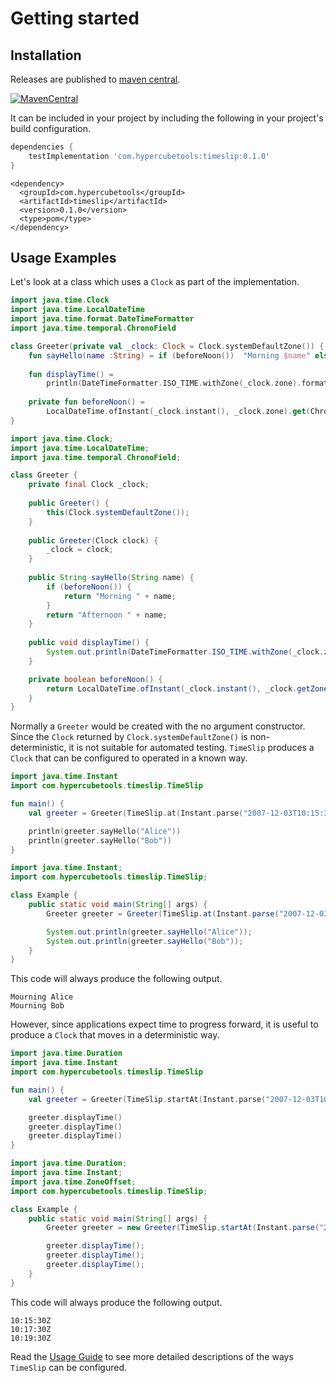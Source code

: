 # Getting started

## Installation

Releases are published to [maven central][maven].

[![MavenCentral](https://img.shields.io/maven-central/v/com.hypercubetools/timeslip)][maven_latest]
 
It can be included in your project by including the following in your project's build configuration.

```gradle
dependencies {
    testImplementation 'com.hypercubetools:timeslip:0.1.0'
}
```

```maven
<dependency>
  <groupId>com.hypercubetools</groupId>
  <artifactId>timeslip</artifactId>
  <version>0.1.0</version>
  <type>pom</type>
</dependency>
```

## Usage Examples

Let's look at a class which uses a `Clock` as part of the implementation.

```kotlin
import java.time.Clock
import java.time.LocalDateTime
import java.time.format.DateTimeFormatter
import java.time.temporal.ChronoField

class Greeter(private val _clock: Clock = Clock.systemDefaultZone()) {
    fun sayHello(name :String) = if (beforeNoon())  "Morning $name" else "Afternoon $name"
    
    fun displayTime() = 
        println(DateTimeFormatter.ISO_TIME.withZone(_clock.zone).format(_clock.instant()))
    
    private fun beforeNoon() = 
        LocalDateTime.ofInstant(_clock.instant(), _clock.zone).get(ChronoField.AMPM_OF_DAY) == 0
}
```

```java
import java.time.Clock;
import java.time.LocalDateTime;
import java.time.temporal.ChronoField;

class Greeter {
    private final Clock _clock;
    
    public Greeter() {
        this(Clock.systemDefaultZone());
    }
    
    public Greeter(Clock clock) {
        _clock = clock;
    }
    
    public String sayHello(String name) {
        if (beforeNoon()) {
            return "Morning " + name;
        }
        return "Afternoon " + name;
    }
    
    public void displayTime() {
        System.out.println(DateTimeFormatter.ISO_TIME.withZone(_clock.zone).format(_clock.instant()));
    }

    private boolean beforeNoon() {
        return LocalDateTime.ofInstant(_clock.instant(), _clock.getZone()).get(ChronoField.AMPM_OF_DAY) == 0;
    } 
}
```

Normally a `Greeter` would be created with the no argument constructor. Since the `Clock` returned by
`Clock.systemDefaultZone()` is non-deterministic, it is not suitable for automated testing. `TimeSlip` produces a
`Clock` that can be configured to operated in a known way.

```kotlin
import java.time.Instant
import com.hypercubetools.timeslip.TimeSlip

fun main() {
    val greeter = Greeter(TimeSlip.at(Instant.parse("2007-12-03T10:15:30.00Z")))

    println(greeter.sayHello("Alice"))
    println(greeter.sayHello("Bob"))
}
```

```java
import java.time.Instant;
import com.hypercubetools.timeslip.TimeSlip;

class Example {
    public static void main(String[] args) {
        Greeter greeter = Greeter(TimeSlip.at(Instant.parse("2007-12-03T10:15:30.00Z")));

        System.out.println(greeter.sayHello("Alice"));
        System.out.println(greeter.sayHello("Bob"));
    }
}
```

This code will always produce the following output.

```
Mourning Alice
Mourning Bob
```

However, since applications expect time to progress forward, it is useful to produce a `Clock` that moves in a
deterministic way.

```kotlin
import java.time.Duration
import java.time.Instant
import com.hypercubetools.timeslip.TimeSlip

fun main() {
    val greeter = Greeter(TimeSlip.startAt(Instant.parse("2007-12-03T10:15:30.00Z"), tickAmount = Duration.ofMinutes(2)))

    greeter.displayTime()
    greeter.displayTime()
    greeter.displayTime()
}
```

```java
import java.time.Duration;
import java.time.Instant;
import java.time.ZoneOffset;
import com.hypercubetools.timeslip.TimeSlip;

class Example {
    public static void main(String[] args) {
        Greeter greeter = new Greeter(TimeSlip.startAt(Instant.parse("2007-12-03T10:15:30.00Z"), ZoneOffset.UTC, Duration.ofMinutes(2)));

        greeter.displayTime();
        greeter.displayTime();
        greeter.displayTime();
    }
}
```

This code will always produce the following output.

```
10:15:30Z
10:17:30Z
10:19:30Z
```

Read the [Usage Guide][usage_guide] to see more detailed descriptions of the ways `TimeSlip` can be configured.

[maven]: https://mvnrepository.com/artifact/com.hypercubetools/timeslip
[maven_latest]: https://mvnrepository.com/artifact/com.hypercubetools/timeslip/latest
[usage_guide]: usage-guide.md
